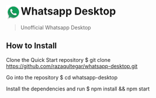 # <img src="assets/app-icon/png/512.png" width="40" align="left">Whatsapp Desktop

> Unofficial Whatsapp Desktop

## How to Install

Clone the Quick Start repository
$ git clone https://github.com/razaqultegar/whatsapp-desktop.git

Go into the repository
$ cd whatsapp-desktop

Install the dependencies and run
$ npm install && npm start
